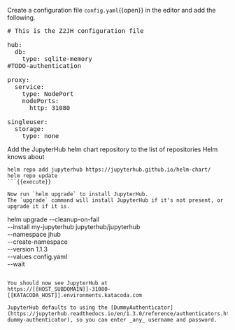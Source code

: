 Create a configuration file `config.yaml`{{open}} in the editor and add the following.

<pre class="file" data-filename="config.yaml" data-target="replace">
# This is the Z2JH configuration file

hub:
  db:
    type: sqlite-memory
#TODO-authentication

proxy:
  service:
    type: NodePort
    nodePorts:
      http: 31080

singleuser:
  storage:
    type: none
</pre>

Add the JupyterHub helm chart repository to the list of repositories Helm knows about
```
helm repo add jupyterhub https://jupyterhub.github.io/helm-chart/
helm repo update
```{{execute}}

Now run `helm upgrade` to install JupyterHub.
The `upgrade` command will install JupyterHub if it's not present, or upgrade it if it is.
```
helm upgrade --cleanup-on-fail \
  --install my-jupyterhub jupyterhub/jupyterhub \
  --namespace jhub \
  --create-namespace \
  --version 1.1.3 \
  --values config.yaml \
  --wait
```{{execute}}

You should now see JupyterHub at
https://[[HOST_SUBDOMAIN]]-31080-[[KATACODA_HOST]].environments.katacoda.com

JupyterHub defaults to using the [DummyAuthenticator](https://jupyterhub.readthedocs.io/en/1.3.0/reference/authenticators.html#the-dummy-authenticator), so you can enter _any_ username and password.
